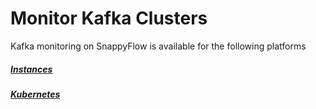 # Monitor Kafka Clusters

Kafka monitoring on SnappyFlow is available for the following platforms

##### [Instances](/docs/sidebar-sf-selfhosted-turbo/integrations/kafka/kafka_instances)

##### [Kubernetes](/docs/sidebar-sf-selfhosted-turbo/integrations/kafka/kafka_kubernetes)

